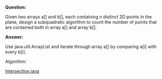 **Question:** 

Given two arrays a[] and b[], each containing n distinct 2D points in the plane, design a subquadratic algorithm to count the number of points that are contained both in array a[] and array b[].
          
**Answer:**

Use java.util.ArrayList and iterate through array a[] by comparing a[i] with every b[i].

Algorithm:

[Intersection.java](https://github.com/10adnan75/DSA/blob/main/Algorithms/Arrays/Intersection.java)
